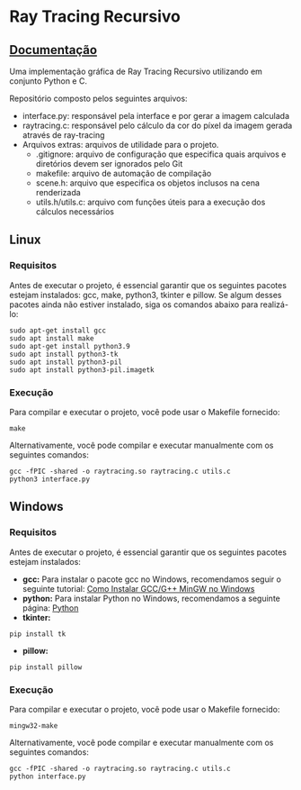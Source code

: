 # Ray Tracing Recursivo
## [Documentação](https://docs.google.com/document/d/1wjuW1kJKHCUQf5og_3ERMouvzWpndZdGRIGXOz40tPk/edit?usp=sharing)

Uma implementação gráfica de Ray Tracing Recursivo utilizando em conjunto Python e C. 

Repositório composto pelos seguintes arquivos:
- interface.py: responsável pela interface e por gerar a imagem calculada
- raytracing.c: responsável pelo cálculo da cor do píxel da imagem gerada através de ray-tracing
- Arquivos extras: arquivos de utilidade para o projeto.
  - .gitignore: arquivo de configuração que especifica quais arquivos e diretórios devem ser ignorados pelo Git
  - makefile: arquivo de automação de compilação
  - scene.h: arquivo que especifica os objetos inclusos na cena renderizada
  - utils.h/utils.c: arquivo com funções úteis para a execução dos cálculos necessários

## Linux

### Requisitos
Antes de executar o projeto, é essencial garantir que os seguintes pacotes estejam instalados: gcc, make, python3, tkinter e pillow. Se algum desses pacotes ainda não estiver instalado, siga os comandos abaixo para realizá-lo:
```
sudo apt-get install gcc
sudo apt install make
sudo apt-get install python3.9
sudo apt install python3-tk
sudo apt install python3-pil
sudo apt install python3-pil.imagetk
```

### Execução
Para compilar e executar o projeto, você pode usar o Makefile fornecido:
```
make
```
Alternativamente, você pode compilar e executar manualmente com os seguintes comandos:
```
gcc -fPIC -shared -o raytracing.so raytracing.c utils.c
python3 interface.py
```

## Windows

### Requisitos
Antes de executar o projeto, é essencial garantir que os seguintes pacotes estejam instalados:
- **gcc:**
Para instalar o pacote gcc no Windows, recomendamos seguir o seguinte tutorial: [Como Instalar GCC/G++ MinGW no Windows](https://terminalroot.com.br/2022/12/como-instalar-gcc-gpp-mingw-no-windows.html)
- **python:**
Para instalar Python no Windows, recomendamos a seguinte página: [Python](https://www.python.org/downloads/windows/)
- **tkinter:**
```
pip install tk
```
- **pillow:**
```
pip install pillow
```

### Execução
Para compilar e executar o projeto, você pode usar o Makefile fornecido:
```
mingw32-make
```
Alternativamente, você pode compilar e executar manualmente com os seguintes comandos:
```
gcc -fPIC -shared -o raytracing.so raytracing.c utils.c
python interface.py
```
